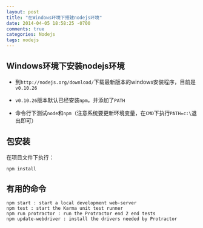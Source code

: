 ```yaml
---
layout: post
title: "在Windows环境下搭建nodejs环境"
date: 2014-04-05 18:58:25 -0700
comments: true
categories: Nodejs
tags: nodejs
---
```



## Windows环境下安装nodejs环境

* 到`http://nodejs.org/download/`下载最新版本的windows安装程序，目前是`v0.10.26`

* `v0.10.26`版本默认已经安装`npm`，并添加了`PATH`

* 命令行下测试`node`和`npm`（注意系统要更新环境变量，在`CMD`下执行`PATH=c:\`退出即可）


## 包安装

在项目文件下执行：

	npm install

## 有用的命令

	npm start : start a local development web-server
	npm test : start the Karma unit test runner
	npm run protractor : run the Protractor end 2 end tests
	npm update-webdriver : install the drivers needed by Protractor

	